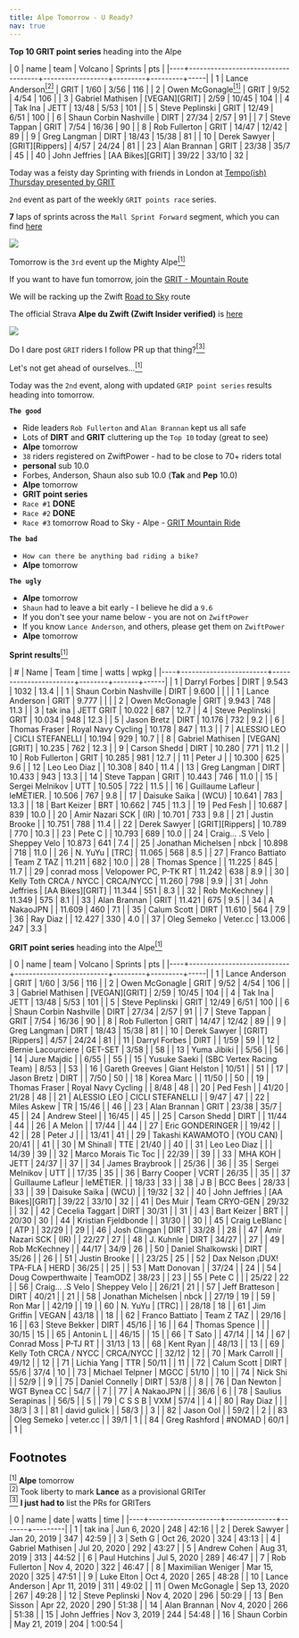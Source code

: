 ```yaml
---
title: Alpe Tomorrow - U Ready?
nav: true
---
```


**Top 10 GRIT point series** heading into the Alpe

|  0 | name                               | team             | Volcano | Sprints | pts |
|----+------------------------------------+------------------+---------+---------+-----|
|  1 | Lance Anderson[<sup>[2]</sup>](#2) | GRIT             | 1/60    | 3/56    | 116 |
|  2 | Owen McGonagle[<sup>[1]</sup>](#1) | GRIT             | 9/52    | 4/54    | 106 |
|  3 | Gabriel Mathisen                   | [VEGAN][GRIT]    | 2/59    | 10/45   | 104 |
|  4 | Tak Ina                            | JETT             | 13/48   | 5/53    | 101 |
|  5 | Steve Peplinski                    | GRIT             | 12/49   | 6/51    | 100 |
|  6 | Shaun Corbin Nashville             | DIRT             | 27/34   | 2/57    |  91 |
|  7 | Steve Tappan                       | GRIT             | 7/54    | 16/36   |  90 |
|  8 | Rob Fullerton                      | GRIT             | 14/47   | 12/42   |  89 |
|  9 | Greg Langman                       | DIRT             | 18/43   | 15/38   |  81 |
| 10 | Derek Sawyer                       | [GRIT][Rippers]  | 4/57    | 24/24   |  81 |
| 23 | Alan Brannan                       | GRIT             | 23/38   | 35/7    |  45 |
| 40 | John Jeffries                      | [AA Bikes][GRIT] | 39/22   | 33/10   |  32 |


Today was a feisty day Sprinting with friends in London at [Tempo(ish) Thursday presented by GRIT](https://zwiftpower.com/events.php?zid=1356501)

`2nd` event as part of the weekly `GRIT points race` series.

**7** laps of sprints across the `Mall Sprint Forward` segment, which you can find [here](https://www.strava.com/segments/12749377?filter=overall)

![](../../12/03/images/The_Mall_Sprint_Forward.png)

Tomorrow is the `3rd` event up the Mighty Alpe[<sup>[1]</sup>](#1)

If you want to have fun tomorrow, join the [GRIT - Mountain Route](https://zwiftpower.com/events.php?zid=1360657)

We will be racking up the Zwift [Road to Sky](https://zwiftinsider.com/route/road-to-sky/) route

The official Strava **Alpe du Zwift (Zwift Insider verified)** is [here](https://www.strava.com/segments/17267489)

![](images/alpe_du_zwift.png)

Do I dare post `GRIT` riders I follow PR up that thing?[<sup>[3]</sup>](#3)

Let's not get ahead of ourselves...[<sup>[1]</sup>](#1)

Today was the `2nd` event, along with updated `GRIP point series` results
heading into tomorrow.

**`The good`**

- Ride leaders `Rob Fullerton` and `Alan Brannan` kept us all safe
- Lots of **DIRT** and **GRIT** cluttering up the `Top 10` today (great to see)
- **Alpe** tomorrow
- `38` riders registered on ZwiftPower - had to be close to 70+ riders total
- **personal** sub 10.0
- Forbes, Anderson, Shaun also sub 10.0 (**Tak** and **Pep** 10.0)
- **Alpe** tomorrow
- **GRIT point series**
- `Race #1` **DONE**
- `Race #2` **DONE**
- `Race #3` tomorrow Road to Sky - Alpe - [GRIT Mountain Ride](https://zwiftpower.com/events.php?zid=1360657)

**`The bad`**

- `How can there be anything bad riding a bike?`
- **Alpe** tomorrow

**`The ugly`**
- **Alpe** tomorrow
- `Shaun` had to leave a bit early - I believe he did a `9.6`
- If you don't see your name below - you are not on `ZwiftPower`
- If you know `Lance Anderson`, and others, please get them on `ZwiftPower`
- **Alpe** tomorrow

**Sprint results**[<sup>[1]</sup>](#1)

|  # | Name                   | Team                  |   time | watts | wpkg |
|----+------------------------+-----------------------+--------+-------+------|
|  1 | Darryl Forbes          | DIRT                  |  9.543 | 1032  | 13.4 |
|  1 | Shaun Corbin Nashville | DIRT                  |  9.600 |       |      |
|  1 | Lance Anderson         | GRIT                  |  9.777 |       |      |
|  2 | Owen McGonagle         | GRIT                  |  9.943 | 748   | 11.3 |
|  3 | tak ina                | JETT  GRIT            | 10.022 | 687   | 12.7 |
|  4 | Steve Peplinski        | GRIT                  | 10.034 | 948   | 12.3 |
|  5 | Jason Bretz            | DIRT                  | 10.176 | 732   |  9.2 |
|  6 | Thomas Fraser          | Royal Navy Cycling    | 10.178 | 847   | 11.3 |
|  7 | ALESSIO LEO            | CICLI STEFANELLI      | 10.194 | 929   | 10.7 |
|  8 | Gabriel Mathisen       | [VEGAN][GRIT]         | 10.235 | 762   | 12.3 |
|  9 | Carson Shedd           | DIRT                  | 10.280 | 771   | 11.2 |
| 10 | Rob Fullerton          | GRIT                  | 10.285 | 981   | 12.7 |
| 11 | Peter J                |                       | 10.300 | 625   |  9.6 |
| 12 | Leo Leo Diaz           |                       | 10.308 | 840   | 11.4 |
| 13 | Greg Langman           | DIRT                  | 10.433 | 943   | 13.3 |
| 14 | Steve Tappan           | GRIT                  | 10.443 | 746   | 11.0 |
| 15 | Sergei Melnikov        | UTT                   | 10.505 | 722   | 11.5 |
| 16 | Guillaume Lafleur      | leMÉTIER.             | 10.506 | 767   |  9.8 |
| 17 | Daisuke Saika          | (WCU)                 | 10.641 | 783   | 13.3 |
| 18 | Bart Keizer            | BRT                   | 10.662 | 745   | 11.3 |
| 19 | Ped Fesh               |                       | 10.687 | 839   | 10.0 |
| 20 | Amir Nazari SCK        | (IR)                  | 10.701 | 733   |  9.8 |
| 21 | Justin Brooke          |                       | 10.751 | 788   | 11.4 |
| 22 | Derek Sawyer           | [GRIT][Rippers]       | 10.789 | 770   | 10.3 |
| 23 | Pete C                 |                       | 10.793 | 689   | 10.0 |
| 24 | Craig... .S Velo       | Sheppey Velo          | 10.873 | 641   |  7.4 |
| 25 | Jonathan Michelsen     | nbck                  | 10.898 | 718   | 11.0 |
| 26 | N. YuYu                | [TRC]                 | 11.065 | 568   |  8.5 |
| 27 | Franco Battiato        | Team Z TAZ            | 11.211 | 682   | 10.0 |
| 28 | Thomas Spence          |                       | 11.225 | 845   | 11.7 |
| 29 | conrad moss            | Velopower PC, P-TK RT | 11.242 | 638   |  8.9 |
| 30 | Kelly Toth CRCA / NYCC | CRCA/NYCC             | 11.260 | 798   |  9.9 |
| 31 | John Jeffries          | [AA Bikes][GRIT]      | 11.344 | 551   |  8.3 |
| 32 | Rob McKechney          |                       | 11.349 | 575   |  8.1 |
| 33 | Alan Brannan           | GRIT                  | 11.421 | 675   |  9.5 |
| 34 | A NakaoJPN             |                       | 11.609 | 460   |  7.1 |
| 35 | Calum Scott            | DIRT                  | 11.610 | 564   |  7.9 |
| 36 | Ray Diaz               |                       | 12.427 | 330   |  4.0 |
| 37 | Oleg Semeko            | Veter.cc              | 13.006 | 247   |  3.3 |

**GRIT point series** heading into the Alpe[<sup>[1]</sup>](#1)

|  0 | name                       | team                     | Volcano | Sprints | pts |
|----+----------------------------+--------------------------+---------+---------+-----|
|  1 | Lance Anderson             | GRIT                     | 1/60    | 3/56    | 116 |
|  2 | Owen McGonagle             | GRIT                     | 9/52    | 4/54    | 106 |
|  3 | Gabriel Mathisen           | [VEGAN][GRIT]            | 2/59    | 10/45   | 104 |
|  4 | Tak Ina                    | JETT                     | 13/48   | 5/53    | 101 |
|  5 | Steve Peplinski            | GRIT                     | 12/49   | 6/51    | 100 |
|  6 | Shaun Corbin Nashville     | DIRT                     | 27/34   | 2/57    |  91 |
|  7 | Steve Tappan               | GRIT                     | 7/54    | 16/36   |  90 |
|  8 | Rob Fullerton              | GRIT                     | 14/47   | 12/42   |  89 |
|  9 | Greg Langman               | DIRT                     | 18/43   | 15/38   |  81 |
| 10 | Derek Sawyer               | [GRIT][Rippers]          | 4/57    | 24/24   |  81 |
| 11 | Darryl Forbes              | DIRT                     |         | 1/59    |  59 |
| 12 | Bernie Lacourciere         | GET-SET                  | 3/58    |         |  58 |
| 13 | Yuma Jibiki                |                          | 5/56    |         |  56 |
| 14 | Jure Majdic                |                          | 6/55    |         |  55 |
| 15 | Yusuke Saeki               | (SBC Vertex Racing Team) | 8/53    |         |  53 |
| 16 | Gareth Greeves             | Giant Helston            | 10/51   |         |  51 |
| 17 | Jason Bretz                | DIRT                     |         | 7/50    |  50 |
| 18 | Korea Marc                 |                          | 11/50   |         |  50 |
| 19 | Thomas Fraser              | Royal Navy Cycling       |         | 8/48    |  48 |
| 20 | Ped Fesh                   |                          | 41/20   | 21/28   |  48 |
| 21 | ALESSIO LEO                | CICLI STEFANELLI         |         | 9/47    |  47 |
| 22 | Miles Askew                | TR                       | 15/46   |         |  46 |
| 23 | Alan Brannan               | GRIT                     | 23/38   | 35/7    |  45 |
| 24 | Andrew Steel               |                          | 16/45   |         |  45 |
| 25 | Carson Shedd               | DIRT                     |         | 11/44   |  44 |
| 26 | A Melon                    |                          | 17/44   |         |  44 |
| 27 | Eric GONDERINGER           |                          | 19/42   |         |  42 |
| 28 | Peter J                    |                          |         | 13/41   |  41 |
| 29 | Takashi KAWAMOTO           | (YOU CAN)                | 20/41   |         |  41 |
| 30 | M Shinall                  | TTE                      | 21/40   |         |  40 |
| 31 | Leo Leo Diaz               |                          |         | 14/39   |  39 |
| 32 | Marco Morais Tic Toc       |                          | 22/39   |         |  39 |
| 33 | MHA KOH                    | JETT                     | 24/37   |         |  37 |
| 34 | James Braybrook            |                          | 25/36   |         |  36 |
| 35 | Sergei Melnikov            | UTT                      |         | 17/35   |  35 |
| 36 | Barry Cooper               | VCRT                     | 26/35   |         |  35 |
| 37 | Guillaume Lafleur          | leMÉTIER.                |         | 18/33   |  33 |
| 38 | J B                        | BCC   Bees               | 28/33   |         |  33 |
| 39 | Daisuke Saika              | (WCU)                    |         | 19/32   |  32 |
| 40 | John Jeffries              | [AA Bikes][GRIT]         | 39/22   | 33/10   |  32 |
| 41 | Des Muir                   | Team CRYO-GEN            | 29/32   |         |  32 |
| 42 | Cecelia Taggart            | DIRT                     | 30/31   |         |  31 |
| 43 | Bart Keizer                | BRT                      |         | 20/30   |  30 |
| 44 | Kristian Fjeldbonde        |                          | 31/30   |         |  30 |
| 45 | Craig LeBlanc              | [ ATP ]                  | 32/29   |         |  29 |
| 46 | Josh Clingan               | DIRT                     | 33/28   |         |  28 |
| 47 | Amir Nazari SCK            | (IR)                     |         | 22/27   |  27 |
| 48 | J. Kuhnle                  | DIRT                     | 34/27   |         |  27 |
| 49 | Rob McKechney              |                          | 44/17   | 34/9    |  26 |
| 50 | Daniel Shalkowski          | DIRT                     | 35/26   |         |  26 |
| 51 | Justin Brooke              |                          |         | 23/25   |  25 |
| 52 | Dax Nelson   ¡DUX! TPA-FLA | HERD                     | 36/25   |         |  25 |
| 53 | Matt Donovan               |                          | 37/24   |         |  24 |
| 54 | Doug Cowperthwaite         | TeamODZ                  | 38/23   |         |  23 |
| 55 | Pete C                     |                          |         | 25/22   |  22 |
| 56 | Craig... .S Velo           | Sheppey Velo             |         | 26/21   |  21 |
| 57 | Jeff Bratteson             | DIRT                     | 40/21   |         |  21 |
| 58 | Jonathan Michelsen         | nbck                     |         | 27/19   |  19 |
| 59 | Ron Mar                    |                          | 42/19   |         |  19 |
| 60 | N. YuYu                    | [TRC]                    |         | 28/18   |  18 |
| 61 | Jim Griffin                | VEGAN                    | 43/18   |         |  18 |
| 62 | Franco Battiato            | Team Z TAZ               |         | 29/16   |  16 |
| 63 | Steve Bekker               | DIRT                     | 45/16   |         |  16 |
| 64 | Thomas Spence              |                          |         | 30/15   |  15 |
| 65 | Antonin L                  |                          | 46/15   |         |  15 |
| 66 | T Sato                     |                          | 47/14   |         |  14 |
| 67 | Conrad Moss                | P-TJ RT                  |         | 31/13   |  13 |
| 68 | Kent Ryan                  |                          | 48/13   |         |  13 |
| 69 | Kelly Toth CRCA / NYCC     | CRCA/NYCC                |         | 32/12   |  12 |
| 70 | Mark Carroll               |                          | 49/12   |         |  12 |
| 71 | Lichia Yang                | TTR                      | 50/11   |         |  11 |
| 72 | Calum Scott                | DIRT                     | 55/6    | 37/4    |  10 |
| 73 | Michael Telpner            | MGCC                     | 51/10   |         |  10 |
| 74 | Nick Shi                   |                          | 52/9    |         |   9 |
| 75 | Daniel Connelly            | DIRT                     | 53/8    |         |   8 |
| 76 | Dan Newton                 | WGT   Bynea CC           | 54/7    |         |   7 |
| 77 | A NakaoJPN                 |                          |         | 36/6    |   6 |
| 78 | Saulius Serapinas          |                          | 56/5    |         |   5 |
| 79 | C S S B                    | VXM                      | 57/4    |         |   4 |
| 80 | Ray Diaz                   |                          |         | 38/3    |   3 |
| 81 | david gulick               |                          | 58/3    |         |   3 |
| 82 | Jason OoI                  |                          | 59/2    |         |   2 |
| 83 | Oleg Semeko                | veter.cc                 |         | 39/1    |   1 |
| 84 | Greg Rashford              | #NOMAD                   | 60/1    |         |   1 |


## **Footnotes**

[<sup>[1]</sup>](#1) <a class="anchor" id="1"></a> **Alpe** tomorrow <br>
[<sup>[2]</sup>](#2) <a class="anchor" id="1"></a> Took liberty to mark **Lance** as a provisional GRITer <br>
[<sup>[3]</sup>](#3) <a class="anchor" id="2"></a> **I just had to** list the PRs for GRITers <br>
                     
                     
|  0 | name               | date         | watts |    time |
|----+--------------------+--------------+-------+---------|
|  1 | tak ina            | Jun 6, 2020  |   248 |   42:16 |
|  2 | Derek Sawyer       | Jan 20, 2019 |   347 |   42:59 |
|  3 | Seth G             | Oct 26, 2020 |   324 |   43:13 |
|  4 | Gabriel Mathisen   | Jul 20, 2020 |   292 |   43:27 |
|  5 | Andrew Cohen       | Aug 31, 2019 |   313 |   44:52 |
|  6 | Paul Hutchins      | Jul 5, 2020  |   289 |   46:47 |
|  7 | Rob Fullerton      | Nov 4, 2020  |   322 |   46:47 |
|  8 | Maximilian Weniger | Mar 15, 2020 |   325 |   47:51 |
|  9 | Luke Elton         | Oct 4, 2020  |   265 |   48:28 |
| 10 | Lance Anderson     | Apr 11, 2019 |   311 |   49:02 |
| 11 | Owen McGonagle     | Sep 13, 2020 |   267 |   49:28 |
| 12 | Steve Peplinski    | Nov 4, 2020  |   296 |   50:29 |
| 13 | Ben Sisson         | Apr 22, 2020 |   290 |   51:38 |
| 14 | Alan Brannan       | Nov 4, 2020  |   266 |   51:38 |
| 15 | John Jeffries      | Nov 3, 2019  |   244 |   54:48 |
| 16 | Shaun Corbin       | May 21, 2019 |   204 | 1:00:54 |

